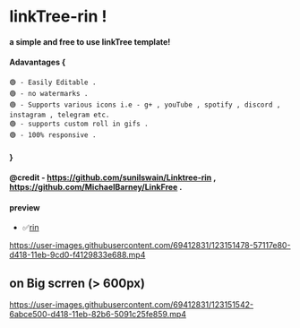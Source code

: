 # linkTree-rin !

#### a simple and free to use linkTree template! 

#### Adavantages {
    🟢 - Easily Editable .
    🟢 - no watermarks .
    🟢 - Supports various icons i.e - g+ , youTube , spotify , discord , instagram , telegram etc.
    🟢 - supports custom roll in gifs .
    🟢 - 100% responsive .
####  }
#### @credit - https://github.com/sunilswain/Linktree-rin , https://github.com/MichaelBarney/LinkFree .


#### preview

* ✅[rin](https://sunilswain.github.io/Linktree-rin/)




https://user-images.githubusercontent.com/69412831/123151478-57117e80-d418-11eb-9cd0-f4129833e688.mp4



## on Big scrren (> 600px)


https://user-images.githubusercontent.com/69412831/123151542-6abce500-d418-11eb-82b6-5091c25fe859.mp4









